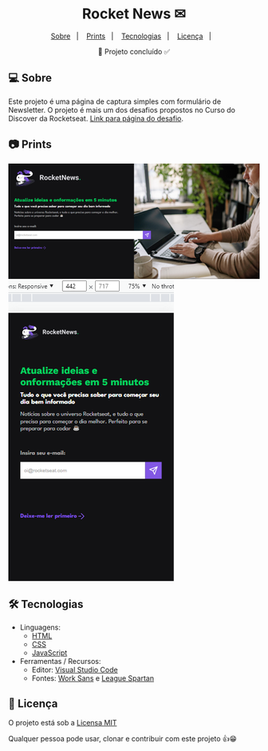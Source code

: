 <h1 align='center'>Rocket News ✉</h1>

<p align="center">
  <a href="#-sobre">Sobre</a>&nbsp;&nbsp;&nbsp;|&nbsp;&nbsp;&nbsp;
  <a href="#-prints">Prints</a>&nbsp;&nbsp;&nbsp;|&nbsp;&nbsp;&nbsp;
  <a href="#-tecnologias">Tecnologias</a>&nbsp;&nbsp;&nbsp;|&nbsp;&nbsp;&nbsp;
  <a href="#-licença">Licença</a>&nbsp;&nbsp;&nbsp;|&nbsp;&nbsp;&nbsp;
</p>

<p align='center'>🚀 Projeto concluído ✅</p>


## 💻 Sobre

Este projeto é uma página de captura simples com formulário de Newsletter. O projeto é mais um dos desafios propostos no Curso do Discover da Rocketseat. [Link para página do desafio](https://efficient-sloth-d85.notion.site/Desafio-RocketNews-2e2c5d56b41f4b13a7d8df6b5affc0ec#caea03b3acf1440a95f39ca50c563fc5).


## 📷 Prints

![img](./assets/img/screenshots/desktop.png) ![img](./assets/img/screenshots/mobile.png)


## 🛠 Tecnologias

- Linguagens: 
    - [HTML](https://developer.mozilla.org/pt-BR/docs/Web/HTML) 
    - [CSS](https://developer.mozilla.org/pt-BR/docs/Web/CSS)
    - [JavaScript](https://www.javascript.com/)
- Ferramentas / Recursos: 
    - Editor: [Visual Studio Code](https://code.visualstudio.com/)
    - Fontes: [Work Sans](https://fonts.google.com/specimen/Work+Sans?query=work+sans) e [League Spartan](https://fonts.google.com/specimen/League+Spartan?query=spartan)


## 📝 Licença 

O projeto está sob a [Licensa MIT](./LICENSE) 

Qualquer pessoa pode usar, clonar e contribuir com este projeto 👍😁 

